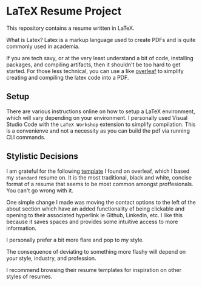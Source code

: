 # LaTeX Resume Project

This repository contains a resume written in LaTeX.

What is Latex?  Latex is a markup language used to create PDFs and is quite commonly used in academia.

If you are tech savy, or at the very least understand a bit of code, installing packages, and compiling artifacts, then it shouldn't be too hard to get started. For those less technical, you can use a like [overleaf](https://www.overleaf.com/) to simplify creating and compiling the latex code into a PDF.

## Setup

There are various instructions online on how to setup a LaTeX environment, which will vary depending on your environment. I personally used Visual Studio Code with the `LaTeX Workshop` extension to simplify compilation. This is a convenienve and not a necessity as you can build the pdf via running CLI commands.

## Stylistic Decisions

I am grateful for the following [template](https://www.overleaf.com/latex/templates/ethans-resume-template/kwmtbntyvhhr) I found on overleaf, which I based my `standard` resume on. It is the most traditional, black and white, concise format of a resume that seems to be most common amongst proffesionals. You can't go wrong with it.

One simple change I made was moving the contact options to the left of the about section which have an added functionality of being clickable and opening to their associated hyperlink ie Github, Linkedin, etc. I like this because it saves spaces and provides some intuitive access to more information.

I personally prefer a bit more flare and pop to my style. 

The consequence of deviating to something more flashy will depend on your style, industry, and profession.

I recommend browsing their resume templates for inspiration on other styles of resumes.



